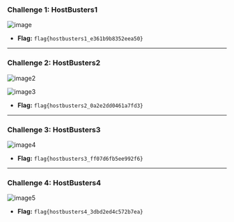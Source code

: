 ### Challenge 1: HostBusters1

![image](https://github.com/x03ee/CTF-Writeup/blob/main/2024/DeadFaceCTF-2024/Hostbusters/HostBusters1/solution.png)

- **Flag:** `flag{hostbusters1_e361b9b8352eea50}`

---

### Challenge 2: HostBusters2

![image2](https://github.com/x03ee/CTF-Writeup/blob/main/2024/DeadFaceCTF-2024/Hostbusters/HostBusters2/location.png)

![image3](https://github.com/x03ee/CTF-Writeup/blob/main/2024/DeadFaceCTF-2024/Hostbusters/HostBusters2/flag.png)

- **Flag:** `flag{hostbusters2_0a2e2dd0461a7fd3}`

---

### Challenge 3: HostBusters3

![image4](https://github.com/x03ee/CTF-Writeup/blob/main/2024/DeadFaceCTF-2024/Hostbusters/HostBusters3/flag.png)

- **Flag:** `flag{hostbusters3_ff07d6fb5ee992f6}`

---

### Challenge 4: HostBusters4

![image5](https://github.com/x03ee/CTF-Writeup/blob/main/2024/DeadFaceCTF-2024/Hostbusters/HostBusters4/flag.png)

- **Flag:** `flag{hostbusters4_3dbd2ed4c572b7ea}`
